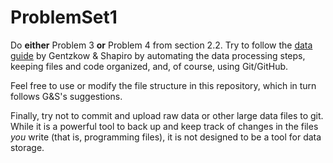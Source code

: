 # ProblemSet1
Do **either** Problem 3 **or** Problem 4 from section 2.2. Try to follow the [data guide](http://web.stanford.edu/~gentzkow/research/CodeAndData.pdf) by Gentzkow & Shapiro by automating the data processing steps, keeping files and code organized, and, of course, using Git/GitHub.

Feel free to use or modify the file structure in this repository, which in turn follows G&S's suggestions.

Finally, try not to commit and upload raw data or other large data files to git. While it is a powerful tool to back up and keep track of changes in the files *you* write (that is, programming files), it is not designed to be a tool for data storage.

